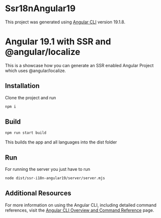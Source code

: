 # Ssr18nAngular19

This project was generated using [Angular CLI](https://github.com/angular/angular-cli) version 19.1.8.

# Angular 19.1 with SSR and @angular/localize

This is a showcase how you can generate an SSR enabled Angular Project which uses @angular/localize. 

## Installation

Clone the project and run 

```bash
npm i
```

## Build

```bash
npm run start build
```

This builds the app and all languages into the dist folder

## Run

For running the server you just have to run

```bash
node dist/ssr-i18n-angular19/server/server.mjs 
```

## Additional Resources

For more information on using the Angular CLI, including detailed command references, visit the [Angular CLI Overview and Command Reference](https://angular.dev/tools/cli) page.
